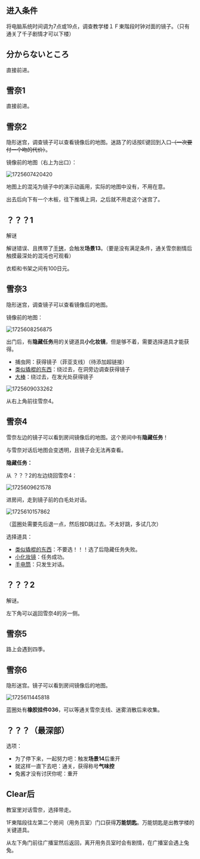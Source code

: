 ## 进入条件

将电脑系统时间调为7点或19点，调查教学楼１Ｆ東階段时钟对面的镜子。（只有通关了千子剧情才可以下楼）

## 分からないところ

直接前进。

## 雪奈1

直接前进。

## 雪奈2

隐形迷宫，调查镜子可以查看镜像后的地图。迷路了的话按E键回到入口~~（一次要付一个吻的代价）~~。

镜像前的地图（右上为出口）：

![1725607420420](image/04雪奈/1725607420420.jpg)

地图上的混沌为镜子中的演示动画用，实际的地图中没有，不用在意。

出去后向下有一个木板，往下推填上洞，之后就不用走这个迷宫了。

## ？？？1

解谜

解谜错误、且携带了[手铐](07心羽.md)，会触发**场景13**。（要是没有满足条件，通关雪奈剧情后触摸最深处的混沌也可观看）

衣柜和书架之间有100日元。

## 雪奈3

隐形迷宫，调查镜子可以查看镜像后的地图。

镜像前的地图：

![1725608256875](image/04雪奈/1725608256875.png)

出门后，有**隐藏任务**用的关键道具**小化妆镜**，但是够不着，需要选择道具才能获得。

- 捕虫网：获得镜子（菲亚支线）（待添加超链接）
- [类似撬棍的东西](03千子.md)：绕过去，在洞旁边调查获得镜子
- [大棒](07心羽.md)：绕过去，在发光处获得镜子

![1725609033262](image/04雪奈/1725609033262.png)

从右上角前往雪奈4。

## 雪奈4

雪奈左边的镜子可以看到房间镜像后的地图。这个房间中有**隐藏任务**！

与雪奈对话后地图会变透明，且镜子会无法再查看。

**隐藏任务：**

从 ？？？2的左边绕回雪奈4：

![1725609621578](image/04雪奈/1725609621578.png)

进房间，走到镜子前的白毛处对话。

![1725610157862](image/04雪奈/1725610157862.jpg)

（蓝圈处需要先后退一点，然后按D跳过去。不太好跳，多试几次）

选择道具：

- [类似撬棍的东西](03千子.md)：不要选！！！选了后隐藏任务失败。
- [小化妆镜](04雪奈.md)：任务成功。
- [手电筒](02木柚.md)：只发生对话。

## ？？？2

解谜。

左下角可以返回雪奈4的另一侧。

## 雪奈5

路上会遇到四季。

## 雪奈6

隐形迷宫。镜子可以看到房间镜像后的地图。

![1725611445818](image/04雪奈/1725611445818.png)

蓝圈处有**橡胶挂件036**，可以等通关雪奈支线、迷雾消散后来收集。

## ？？？（最深部）

选项：

- 为了停下来，一起努力吧：触发**场景14**后重开
- 就这样一直下去吧：通关，获得称号**气味控**
- 兔酱才没有讨厌你呢：重开

## Clear后

教室里对话雪奈，选择带走。

1F東階段往左第二个房间（用务员室）门口获得**万能钥匙**。万能钥匙是出教学楼的关键道具。

从左下角门前往广播室然后返回，离开用务员室时会有剧情，在广播室会遇上兔兔。

